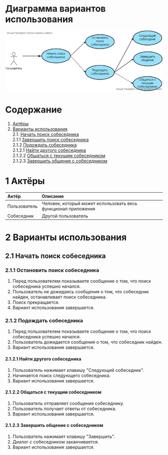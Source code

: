 # Диаграмма вариантов использования

![Диаграмма вариантов использования](https://github.com/GaponTV/AnonChatVK/blob/master/Images/Diagrams/UseCase.png)

# Содержание

1. [Актёры](#1) <br>
2. [Варианты использования](#2) <br>
    2.1. [Начать поиск собеседника](#2.1) <br>
        2.1.1 [Завершить поиск собеседника](#2.1.1) <br>
        2.1.2 [Подождать собеседника](#2.1.2) <br>
            2.1.2.1 [Найти другого собеседника](#2.1.2.1) <br>
            2.1.2.2 [Общаться с текущим собеседником](#2.1.2.2) <br>
            2.1.2.3 [Завершить общение с собеседником](#2.1.2.3) <br>
        
 <a name="1"/>
 
 # 1 Актёры
 
| Актёр | Описание |
|:--|:--|
| Пользователь | Человек, который может использовать весь функционал приложения |
| Собеседник | Другой пользователь |

<a name="2"/>

# 2 Варианты использования

<a name="2.1"/>

## 2.1 Начать поиск собеседника

<a name="2.1.1"/>

### 2.1.1 Остановить поиск собеседника
1. Перед пользователем показываете сообщение о том, что поиск собеседника успешно начался.<br>
2. Пользователь не дожидаясь сообщения о том, что собеседник найден, останавливает поиск собеседника.<br>
3. Поиск прекращается.<br>
4. Вариант использования завершается.<br>

<a name="2.1.2"/>

### 2.1.2 Подождать собеседника
1. Перед пользователем показываете сообщение о том, что поиск собеседника успешно начался.<br>
2. Пользователь дожидается сообщения о том, что собеседник найден.<br>
3. Вариант использования завершается.<br>

<a name="2.1.2.1"/>

#### 2.1.2.1 Найти другого собеседника
1. Пользователь нажимает клавишу "Следующий собеседник".<br>
2. Начинается поиск следующего собеседника.<br>
3. Вариант использования завершается.<br>

<a name="2.1.2.2"/>

#### 2.1.2.2 Общаться с текущим собеседником
1. Пользователь отправляет сообщения собеседнику.<br>
2. Пользователь получает ответы от собеседника.<br>
3. Вариант использования завершается.<br>

<a name="2.1.2.3"/>

#### 2.1.2.3 Завершить общение с собеседником
1. Пользователь нажимает клавишу "Завершить".<br>
2. Диалог с собеседником заканчивается.<br>
3. Вариант использования завершается.<br>
